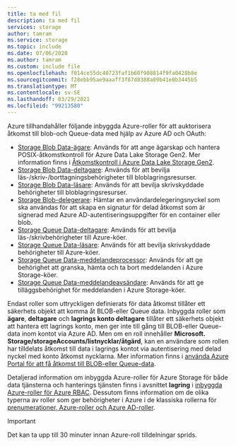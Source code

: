 ```yaml
---
title: ta med fil
description: ta med fil
services: storage
author: tamram
ms.service: storage
ms.topic: include
ms.date: 07/06/2020
ms.author: tamram
ms.custom: include file
ms.openlocfilehash: f014ce55dc40723faf1b60f908814f9fa0428b8e
ms.sourcegitcommit: f28ebb95ae9aaaff3f87d8388a09b41e0b3445b5
ms.translationtype: MT
ms.contentlocale: sv-SE
ms.lasthandoff: 03/29/2021
ms.locfileid: "99213580"
---
```

Azure tillhandahåller följande inbyggda Azure-roller för att auktorisera åtkomst till blob-och Queue-data med hjälp av Azure AD och OAuth:

- [Storage Blob Data-ägare](../articles/role-based-access-control/built-in-roles.md#storage-blob-data-owner): Används för att ange ägarskap och hantera POSIX-åtkomstkontroll för Azure Data Lake Storage Gen2. Mer information finns i [Åtkomstkontroll i Azure Data Lake Storage Gen2](../articles/storage/blobs/data-lake-storage-access-control.md).
- [Storage Blob Data-deltagare](../articles/role-based-access-control/built-in-roles.md#storage-blob-data-contributor): Används för att bevilja läs-/skriv-/borttagningsbehörigheter till bloblagringsresurser.
- [Storage Blob Data-läsare](../articles/role-based-access-control/built-in-roles.md#storage-blob-data-reader): Används för att bevilja skrivskyddade behörigheter till bloblagringsresurser.
- [Storage Blob-delegerare](../articles/role-based-access-control/built-in-roles.md#storage-blob-delegator): Hämtar en användardelegeringsnyckel som ska användas för att skapa en signatur för delad åtkomst som är signerad med Azure AD-autentiseringsuppgifter för en container eller blob.
- [Storage Queue Data-deltagare](../articles/role-based-access-control/built-in-roles.md#storage-queue-data-contributor): Används för att bevilja läs-/skrivbehörigheter till Azure-köer.
- [Storage Queue Data-läsare](../articles/role-based-access-control/built-in-roles.md#storage-queue-data-reader): Används för att bevilja skrivskyddade behörigheter till Azure-köer.
- [Storage Queue Data-meddelandeprocessor](../articles/role-based-access-control/built-in-roles.md#storage-queue-data-message-processor): Används för att ge behörighet att granska, hämta och ta bort meddelanden i Azure Storage-köer.
- [Storage Queue Data-meddelandeavsändare](../articles/role-based-access-control/built-in-roles.md#storage-queue-data-message-sender): Används för att ge tilläggsbehörighet för meddelanden i Azure Storage-köer.

Endast roller som uttryckligen definierats för data åtkomst tillåter ett säkerhets objekt att komma åt BLOB-eller Queue data. Inbyggda roller som **ägare**, **deltagare** och **lagrings konto deltagare** tillåter ett säkerhets objekt att hantera ett lagrings konto, men ger inte till gång till BLOB-eller Queue-data inom kontot via Azure AD. Men om en roll innehåller **Microsoft. Storage/storageAccounts/listnycklar/åtgärd**, kan en användare som rollen har tilldelats åtkomst till data i lagrings kontot via autentisering med delad nyckel med konto åtkomst nycklarna. Mer information finns i [använda Azure Portal för att få åtkomst till BLOB-eller Queue-data](../articles/storage/blobs/authorize-data-operations-portal.md).

Detaljerad information om inbyggda Azure-roller för Azure Storage för både data tjänsterna och hanterings tjänsten finns i avsnittet **lagring** i [inbyggda Azure-roller för Azure RBAC](../articles/role-based-access-control/built-in-roles.md#storage). Dessutom finns information om de olika typerna av roller som ger behörigheter i Azure i de klassiska rollerna för [prenumerationer, Azure-roller och Azure AD-roller](../articles/role-based-access-control/rbac-and-directory-admin-roles.md).

> [!IMPORTANT]
> Det kan ta upp till 30 minuter innan Azure-roll tilldelningar sprids.
